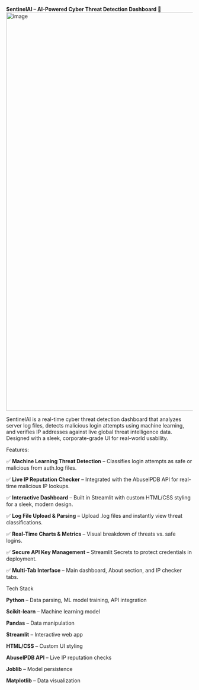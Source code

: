 **SentinelAI – AI-Powered Cyber Threat Detection Dashboard 🚨**
<img width="2142" height="1074" alt="image" src="https://github.com/user-attachments/assets/315be4a9-ec53-4ba3-889c-04d787820521" />


SentinelAI is a real-time cyber threat detection dashboard that analyzes server log files, detects malicious login attempts using machine learning, and verifies IP addresses against live global threat intelligence data. Designed with a sleek, corporate-grade UI for real-world usability.

Features:

✅ **Machine Learning Threat Detection** – Classifies login attempts as safe or malicious from auth.log files.

✅ **Live IP Reputation Checker** – Integrated with the AbuseIPDB API for real-time malicious IP lookups.

✅ **Interactive Dashboard** – Built in Streamlit with custom HTML/CSS styling for a sleek, modern design.

✅ **Log File Upload & Parsing** – Upload .log files and instantly view threat classifications.

✅ **Real-Time Charts & Metrics** – Visual breakdown of threats vs. safe logins.

✅ **Secure API Key Management** – Streamlit Secrets to protect credentials in deployment.

✅ **Multi-Tab Interface** – Main dashboard, About section, and IP checker tabs.

Tech Stack

**Python** – Data parsing, ML model training, API integration

**Scikit-learn** – Machine learning model

**Pandas** – Data manipulation

**Streamlit** – Interactive web app

**HTML/CSS** – Custom UI styling

**AbuseIPDB API** – Live IP reputation checks

**Joblib** – Model persistence

**Matplotlib** – Data visualization






